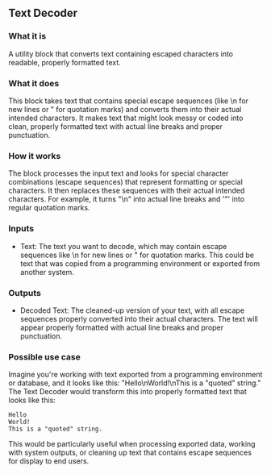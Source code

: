 
## Text Decoder

### What it is
A utility block that converts text containing escaped characters into readable, properly formatted text.

### What it does
This block takes text that contains special escape sequences (like \n for new lines or \" for quotation marks) and converts them into their actual intended characters. It makes text that might look messy or coded into clean, properly formatted text with actual line breaks and proper punctuation.

### How it works
The block processes the input text and looks for special character combinations (escape sequences) that represent formatting or special characters. It then replaces these sequences with their actual intended characters. For example, it turns "\n" into actual line breaks and '\"' into regular quotation marks.

### Inputs
- Text: The text you want to decode, which may contain escape sequences like \n for new lines or \" for quotation marks. This could be text that was copied from a programming environment or exported from another system.

### Outputs
- Decoded Text: The cleaned-up version of your text, with all escape sequences properly converted into their actual characters. The text will appear properly formatted with actual line breaks and proper punctuation.

### Possible use case
Imagine you're working with text exported from a programming environment or database, and it looks like this: "Hello\nWorld!\nThis is a \"quoted\" string." The Text Decoder would transform this into properly formatted text that looks like this:
```
Hello
World!
This is a "quoted" string.
```
This would be particularly useful when processing exported data, working with system outputs, or cleaning up text that contains escape sequences for display to end users.

